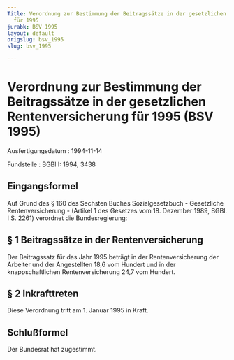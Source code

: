 ```yaml
---
Title: Verordnung zur Bestimmung der Beitragssätze in der gesetzlichen Rentenversicherung
  für 1995
jurabk: BSV 1995
layout: default
origslug: bsv_1995
slug: bsv_1995

---
```


# Verordnung zur Bestimmung der Beitragssätze in der gesetzlichen Rentenversicherung für 1995 (BSV 1995)

Ausfertigungsdatum
:   1994-11-14

Fundstelle
:   BGBl I: 1994, 3438



## Eingangsformel

Auf Grund des § 160 des Sechsten Buches Sozialgesetzbuch - Gesetzliche Rentenversicherung - (Artikel 1 des Gesetzes vom 18. Dezember 1989, BGBl. I S. 2261) verordnet die Bundesregierung:


## § 1 Beitragssätze in der Rentenversicherung

Der Beitragssatz für das Jahr 1995 beträgt in der Rentenversicherung der Arbeiter und der Angestellten 18,6 vom Hundert und in der knappschaftlichen Rentenversicherung 24,7 vom Hundert.


## § 2 Inkrafttreten

Diese Verordnung tritt am 1. Januar 1995 in Kraft.


## Schlußformel

Der Bundesrat hat zugestimmt.

